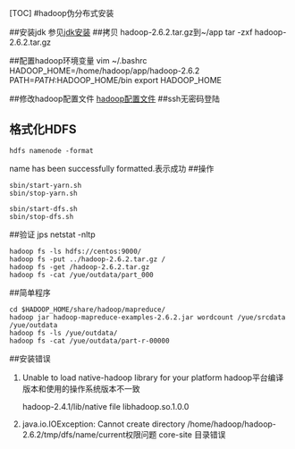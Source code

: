 [TOC]
#hadoop伪分布式安装

##安装jdk
参见[jdk安装](../../03.linux/01.centos/02.java相关配置/01.jdk安装和环境变量配置.md)
##拷贝 hadoop-2.6.2.tar.gz到~/app
tar -zxf hadoop-2.6.2.tar.gz

##配置hadoop环境变量
	vim ~/.bashrc
	HADOOP_HOME=/home/hadoop/app/hadoop-2.6.2
	PATH=$PATH:$HADOOP_HOME/bin
	export HADOOP_HOME

##修改hadoop配置文件
[hadoop配置文件](01.dir/伪分布式配置文件/hadoop2.6.2)
##ssh无密码登陆

## 格式化HDFS
 	hdfs namenode -format

name has been successfully formatted.表示成功
##操作

	sbin/start-yarn.sh
	sbin/stop-yarn.sh

	sbin/start-dfs.sh
	sbin/stop-dfs.sh

##验证
	jps
	netstat -nltp

	hadoop fs -ls hdfs://centos:9000/
	hadoop fs -put ../hadoop-2.6.2.tar.gz /
	hadoop fs -get /hadoop-2.6.2.tar.gz
	hadoop fs -cat /yue/outdata/part_000

##简单程序

	cd $HADOOP_HOME/share/hadoop/mapreduce/
	hadoop jar hadoop-mapreduce-examples-2.6.2.jar wordcount /yue/srcdata /yue/outdata
	hadoop fs -ls /yue/outdata/
	hadoop fs -cat /yue/outdata/part-r-00000

##安装错误

1. Unable to load native-hadoop library for your platform hadoop平台编译版本和使用的操作系统版本不一致

	hadoop-2.4.1/lib/native
	file libhadoop.so.1.0.0

2. java.io.IOException: Cannot create directory /home/hadoop/hadoop-2.6.2/tmp/dfs/name/current权限问题  core-site 目录错误